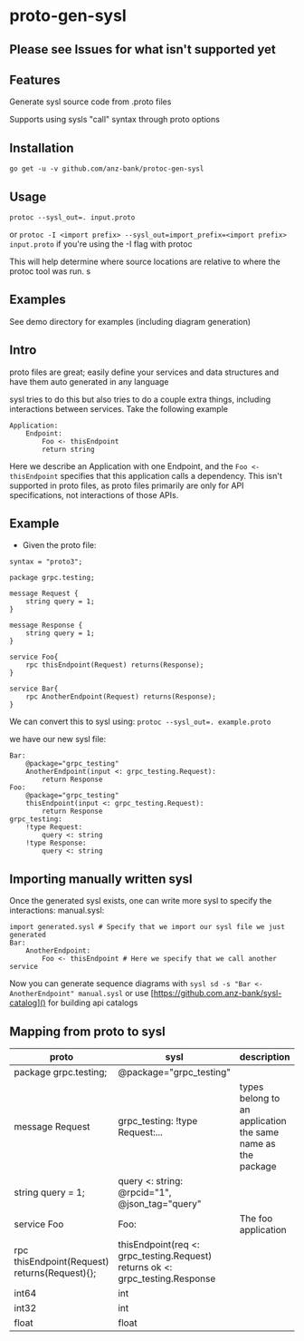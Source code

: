 # proto-gen-sysl
## Please see Issues for what isn't supported yet

## Features 
Generate sysl source code from .proto files

Supports using sysls "call" syntax through proto options


## Installation

`go get -u -v github.com/anz-bank/protoc-gen-sysl`

## Usage

`protoc --sysl_out=. input.proto`

or 
`protoc -I <import prefix> --sysl_out=import_prefix=<import prefix> input.proto` if you're using the -I flag with protoc

This will help determine where source locations are relative to where the protoc tool was run. s


## Examples

See demo directory for examples (including diagram generation)

## Intro

proto files are great; easily define your services and data structures and have them auto generated in any language

sysl tries to do this but also tries to do a couple extra things, including interactions between services.
Take the following example
  
``` 
Application:
    Endpoint:
        Foo <- thisEndpoint
        return string
```

Here we describe an Application with one Endpoint, and the `Foo <- thisEndpoint` specifies that this application calls a dependency.
This isn't supported in proto files, as proto files primarily are only for API specifications, not interactions of those APIs. 

## Example
- Given the proto file:
```
syntax = "proto3";

package grpc.testing;

message Request {
    string query = 1;
}

message Response {
    string query = 1;
}

service Foo{
    rpc thisEndpoint(Request) returns(Response);
}

service Bar{
    rpc AnotherEndpoint(Request) returns(Response);
}

```

We can convert this to sysl using:
`protoc --sysl_out=. example.proto`

we have our new sysl file:

```
Bar:
    @package="grpc_testing"
    AnotherEndpoint(input <: grpc_testing.Request):
        return Response
Foo:
    @package="grpc_testing"
    thisEndpoint(input <: grpc_testing.Request):
        return Response
grpc_testing:
    !type Request:
        query <: string
    !type Response:
        query <: string

```

## Importing manually written sysl
Once the generated sysl exists, one can write more sysl to specify the interactions:
manual.sysl:

```
import generated.sysl # Specify that we import our sysl file we just generated
Bar:
    AnotherEndpoint:
        Foo <- thisEndpoint # Here we specify that we call another service
```

Now you can generate sequence diagrams with `sysl sd -s "Bar <- AnotherEndpoint" manual.sysl` 
or use [https://github.com.anz-bank/sysl-catalog]() for building api catalogs

## Mapping from proto to sysl
proto|sysl|description|
|--|--|--|
package  grpc.testing;|@package="grpc_testing"||
message Request | grpc_testing: !type Request:...| types belong to an application the same name as the package|
string query = 1; | query <: string: <br>@rpcid="1", @json_tag="query"| |
service Foo| Foo: | The foo application
 rpc thisEndpoint(Request) returns(Request){};| thisEndpoint(req <: grpc_testing.Request)<br>returns ok <: grpc_testing.Response | 
 int64 | int | | 
 int32 | int | | 
 float<x>| float| | 